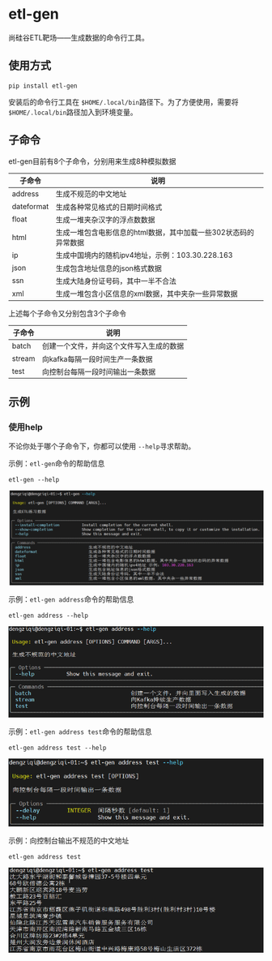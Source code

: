 # etl-gen
尚硅谷ETL靶场——生成数据的命令行工具。
## 使用方式
```shell
pip install etl-gen
```
安装后的命令行工具在 `$HOME/.local/bin`路径下。为了方便使用，需要将`$HOME/.local/bin`路径加入到环境变量。

## 子命令
etl-gen目前有8个子命令，分别用来生成8种模拟数据

| 子命令        | 说明                                  |
|------------|-------------------------------------|
| address    | 生成不规范的中文地址                          |
| dateformat | 生成各种常见格式的日期时间格式                     |
| float      | 生成一堆夹杂汉字的浮点数数据                      |
| html       | 生成一堆包含电影信息的html数据，其中加载一些302状态码的异常数据 |
| ip         | 生成中国境内的随机ipv4地址，示例：103.30.228.163   |
| json       | 生成包含地址信息的json格式数据                   |
| ssn        | 生成大陆身份证号码，其中一半不合法                   |
| xml        | 生成一堆包含小区信息的xml数据，其中夹杂一些异常数据         |

上述每个子命令又分别包含3个子命令

| 子命令    | 说明                   |
|--------|----------------------|
| batch  | 创建一个文件，并向这个文件写入生成的数据 |
| stream | 向kafka每隔一段时间生产一条数据   |
| test   | 向控制台每隔一段时间输出一条数据     |

## 示例

### 使用help

不论你处于哪个子命令下，你都可以使用 `--help`寻求帮助。

示例：`etl-gen`命令的帮助信息
```shell
etl-gen --help
```

![img.png](images/img1.png)

示例：`etl-gen address`命令的帮助信息
```shell
etl-gen address --help
```

![img.png](images/img2.png)

示例：`etl-gen address test`命令的帮助信息

```shell
etl-gen address test --help
```
![img.png](images/img3.png)

示例：向控制台输出不规范的中文地址
```shell
etl-gen address test
```
![img.png](images/img4.png)